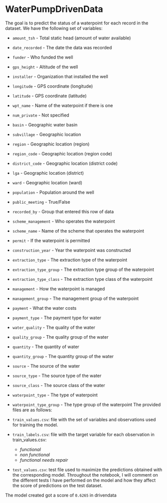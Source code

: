 # WaterPumpDrivenData

The goal is to predict the status of a waterpoint for each record in the dataset. We have the following set of variables:

* `amount_tsh` - Total static head (amount of water available)
* `date_recorded` - The date the data was recorded
* `funder` - Who funded the well
* `gps_height` - Altitude of the well
* `installer` - Organization that installed the well
* `longitude` - GPS coordinate (longitude)
* `latitude` - GPS coordinate (latitude)
* `wpt_name` - Name of the waterpoint if there is one
* `num_private` - Not specified
* `basin` - Geographic water basin
* `subvillage` - Geographic location
* `region` - Geographic location (region)
* `region_code` - Geographic location (region code)
* `district_code` - Geographic location (district code)
* `lga` - Geographic location (district)
* `ward` - Geographic location (ward)
* `population` - Population around the well
* `public_meeting` - True/False
* `recorded_by` - Group that entered this row of data
* `scheme_management` - Who operates the waterpoint
* `scheme_name` - Name of the scheme that operates the waterpoint
* `permit` - If the waterpoint is permitted
* `construction_year` - Year the waterpoint was constructed
* `extraction_type` - The extraction type of the waterpoint
* `extraction_type_group` - The extraction type group of the waterpoint
* `extraction_type_class` - The extraction type class of the waterpoint
* `management` - How the waterpoint is managed
* `management_group` - The management group of the waterpoint
* `payment` - What the water costs
* `payment_type` - The payment type for water
* `water_quality` - The quality of the water
* `quality_group` - The quality group of the water
* `quantity` - The quantity of water
* `quantity_group` - The quantity group of the water
* `source` - The source of the water
* `source_type` - The source type of the water
* `source_class` - The source class of the water
* `waterpoint_type` - The type of waterpoint
* `waterpoint_type_group` - The type group of the waterpoint
The provided files are as follows:

* `train_values.csv`: file with the set of variables and observations used for training the model.
* `train_labels.csv`: file with the target variable for each observation in train_values.csv:
  * *functional*
  * *non functional*
  * *functional needs repair*
* `test_values.csv`: test file used to maximize the predictions obtained with the corresponding model.
Throughout the notebook, I will comment on the different tests I have performed on the model and how they affect the score of predictions on the test dataset.


The model created got a score of `0.6265` in drivendata
